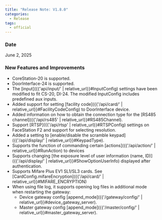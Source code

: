 ```yaml
---
title: "Release Note: V1.8.0"
categories:
  - Release
tags:
  - official
---
```


### Date
June 2, 2025

### New Features and Improvements

* CoreStation-20 is supported.
* DoorInterface-24 is supported.
* The [input]({{'api/input/' | relative_url}}#InputConfig) settings have been modified to fit CS-20, DI-24. The modified InputConfig includes predefined aux inputs.
* Added support for setting [facility code]({{'/api/card/' | relative_url}}#FacilityCodeConfig) to DoorInterface device.
* Added information on how to obtain the connection type for the [RS485 channel]({{'/api/rs485' | relative_url}}#RS485Channel).
* Support [RTSP]({{'/api/rtsp' | relative_url}}#RTSPConfig) settings on FaceStation F2 and support for selecting resolution.
* Added a setting to [enable/disable the scramble keypad]({{'/api/display/' | relative_url}}#KeypadType).
* Supports the function of commanding certain [actions]({{'/api/action/' | relative_url}}#RunAction) to devices
* Supports changing [the exposure level of user information (name, ID)]({{'/api/display/' | relative_url}}#ShowOptionUserInfo) displayed after authentication.
* Supports Mifare Plus EV1 SL1/SL3 cards. See [CardConfig.mifareEncryption]({{'/api/card/' | relative_url}}#MIFARE_ENCRYPTION)
* When using file log, it supports opening log files in additional mode when restarting the gateway:
  - Device gateway config [append_mode]({{'/gateway/config/' | relative_url}}#device_gateway_server).
  - Master gateway config [append_mode]({{'/master/config/' | relative_url}}#master_gateway_server).
